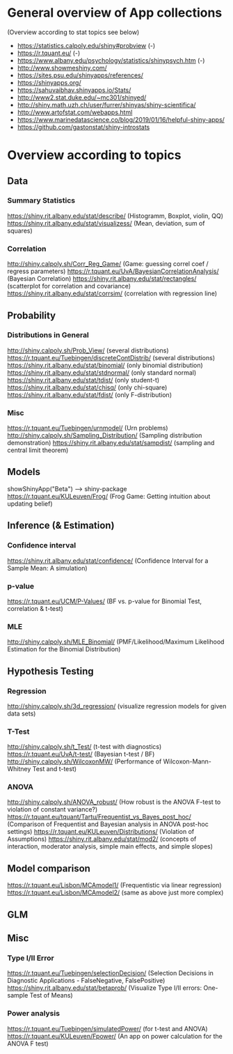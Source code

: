 # General overview of App collections
(Overview according to stat topics see below)
* https://statistics.calpoly.edu/shiny#probview (-)
* https://r.tquant.eu/ (-)
* https://www.albany.edu/psychology/statistics/shinypsych.htm (-)
* http://www.showmeshiny.com/
* https://sites.psu.edu/shinyapps/references/
* https://shinyapps.org/
* https://sahuvaibhav.shinyapps.io/Stats/
* http://www2.stat.duke.edu/~mc301/shinyed/
* http://shiny.math.uzh.ch/user/furrer/shinyas/shiny-scientifica/
* http://www.artofstat.com/webapps.html
* https://www.marinedatascience.co/blog/2019/01/16/helpful-shiny-apps/
* https://github.com/gastonstat/shiny-introstats

# Overview according to topics
## Data
### Summary Statistics 
https://shiny.rit.albany.edu/stat/describe/ (Histogramm, Boxplot, violin, QQ)
https://shiny.rit.albany.edu/stat/visualizess/ (Mean, deviation, sum of squares)
### Correlation
http://shiny.calpoly.sh/Corr_Reg_Game/ (Game: guessing correl coef / regress parameters)
https://r.tquant.eu/UvA/BayesianCorrelationAnalysis/ (Bayesian Correlation)
https://shiny.rit.albany.edu/stat/rectangles/ (scatterplot for correlation and covariance)
https://shiny.rit.albany.edu/stat/corrsim/ (correlation with regression line)

## Probability
### Distributions in General
http://shiny.calpoly.sh/Prob_View/ (several distributions)
https://r.tquant.eu/Tuebingen/discreteContDistrib/ (several distributions)
https://shiny.rit.albany.edu/stat/binomial/ (only binomial distribution)
https://shiny.rit.albany.edu/stat/stdnormal/ (only standard normal)
https://shiny.rit.albany.edu/stat/tdist/ (only student-t)
https://shiny.rit.albany.edu/stat/chisq/ (only chi-square)
https://shiny.rit.albany.edu/stat/fdist/ (only F-distribution)
### Misc
https://r.tquant.eu/Tuebingen/urnmodel/ (Urn problems)
http://shiny.calpoly.sh/Sampling_Distribution/ (Sampling distribution demonstration)
https://shiny.rit.albany.edu/stat/sampdist/ (sampling and central limit theorem)

## Models
showShinyApp("Beta") --> shiny-package
https://r.tquant.eu/KULeuven/Frog/ (Frog Game: Getting intuition about updating belief)

## Inference (& Estimation)
### Confidence interval
https://shiny.rit.albany.edu/stat/confidence/ (Confidence Interval for a Sample Mean: A simulation)
### p-value
https://r.tquant.eu/UCM/P-Values/ (BF vs. p-value for Binomial Test, correlation & t-test)
### MLE
http://shiny.calpoly.sh/MLE_Binomial/ (PMF/Likelihood/Maximum Likelihood Estimation for the Binomial Distribution)

## Hypothesis Testing
### Regression
http://shiny.calpoly.sh/3d_regression/ (visualize regression models for given data sets)
### T-Test
http://shiny.calpoly.sh/t_Test/ (t-test with diagnostics)
https://r.tquant.eu/UvA/t-test/ (Bayesian t-test / BF)
http://shiny.calpoly.sh/WilcoxonMW/ (Performance of Wilcoxon-Mann-Whitney Test and t-test)
### ANOVA 
http://shiny.calpoly.sh/ANOVA_robust/ (How robust is the ANOVA F-test to violation of constant variance?)
https://r.tquant.eu/tquant/Tartu/Frequentist_vs_Bayes_post_hoc/ (Comparison of Frequentist and Bayesian analysis in ANOVA post-hoc settings)
https://r.tquant.eu/KULeuven/Distributions/ (Violation of Assumptions)
https://shiny.rit.albany.edu/stat/mod2/ (concepts of interaction, moderator analysis, simple main effects, and simple slopes)

## Model comparison
https://r.tquant.eu/Lisbon/MCAmodel1/ (Frequentistic via linear regression)
https://r.tquant.eu/Lisbon/MCAmodel2/ (same as above just more complex)

## GLM

## Misc
### Type I/II Error
https://r.tquant.eu/Tuebingen/selectionDecision/ (Selection Decisions in Diagnostic Applications - FalseNegative, FalsePositive)
https://shiny.rit.albany.edu/stat/betaprob/ (Visualize Type I/II errors: One-sample Test of Means)
### Power analysis
https://r.tquant.eu/Tuebingen/simulatedPower/ (for t-test and ANOVA)
https://r.tquant.eu/KULeuven/Fpower/ (An app on power calculation for the ANOVA F test)
